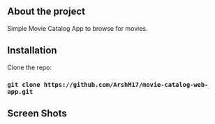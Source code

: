 ## About the project

Simple Movie Catalog App to browse for movies. 

## Installation

Clone the repo:

### `git clone https://github.com/ArshM17/movie-catalog-web-app.git`

## Screen Shots



